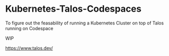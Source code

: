 # Kubernetes-Talos-Codespaces
To figure out the feasability of running a Kubernetes Cluster on top of Talos running on Codespace

WIP

https://www.talos.dev/
